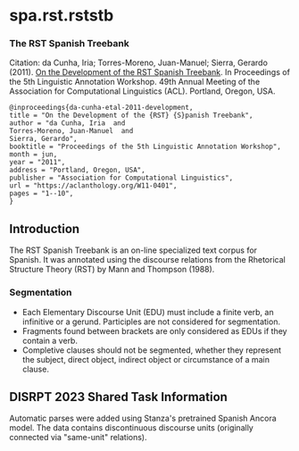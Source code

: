 # spa.rst.rststb

### The RST Spanish Treebank

Citation: da Cunha, Iria; Torres-Moreno, Juan-Manuel; Sierra, Gerardo (2011). [On the Development of the RST Spanish Treebank](https://aclanthology.org/W11-0401/). In Proceedings of the 5th Linguistic Annotation Workshop. 49th Annual Meeting of the Association for Computational Linguistics (ACL). Portland, Oregon, USA.
```
@inproceedings{da-cunha-etal-2011-development,
title = "On the Development of the {RST} {S}panish Treebank",
author = "da Cunha, Iria  and
Torres-Moreno, Juan-Manuel  and
Sierra, Gerardo",
booktitle = "Proceedings of the 5th Linguistic Annotation Workshop",
month = jun,
year = "2011",
address = "Portland, Oregon, USA",
publisher = "Association for Computational Linguistics",
url = "https://aclanthology.org/W11-0401",
pages = "1--10",
}
```


## Introduction

The RST Spanish Treebank is an on-line specialized text corpus for Spanish. It was annotated using the discourse relations from the Rhetorical Structure Theory (RST) by Mann and Thompson (1988).


### Segmentation

* Each Elementary Discourse Unit (EDU) must include a finite verb, an infinitive or a gerund. Participles are not considered for segmentation.
* Fragments found between brackets are only considered as EDUs if they contain a verb.
* Completive clauses should not be segmented, whether they represent the subject, direct object, indirect object or circumstance of a main clause.


## DISRPT 2023 Shared Task Information

Automatic parses were added using Stanza's pretrained Spanish Ancora model. The data contains discontinuous discourse units (originally connected via "same-unit" relations).
